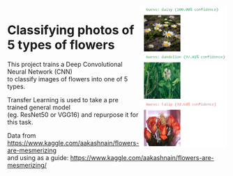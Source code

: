 <img align="right" src="FlowerGuess.png" alt="Flower Guesses" width="200"/>

# Classifying photos of 5 types of flowers

This project trains a Deep Convolutional Neural Network (CNN)  
to classify images of flowers into one of 5 types.  

Transfer Learning is used to take a pre trained general model  
(eg. ResNet50 or VGG16) and repurpose it for this task.

Data from https://www.kaggle.com/aakashnain/flowers-are-mesmerizing  
and using as a guide: https://www.kaggle.com/aakashnain/flowers-are-mesmerizing/